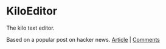 # KiloEditor
The kilo text editor.

Based on a popular post on hacker news. [Article](http://viewsourcecode.org/snaptoken/kilo/) | [Comments](https://news.ycombinator.com/item?id=14046446)

